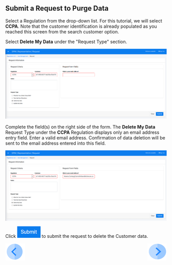 ## Submit a Request to Purge Data 

Select a Regulation from the drop-down list. For this tutorial, we will select **CCPA**. Note that the customer identification is already populated as you reached this screen from the search customer option.

Select **Delete My Data** under the "Request Type" section.

![image](../images/06_02_Purging_New_Request.png)

Complete the field(s) on the right side of the form. The **Delete My Data** Request Type under the **CCPA** Regulation displays only an email address entry field. Enter a valid email address. Confirmation of data deletion will be sent to the email address entered into this field. 

![image](../images/06_03_Purging_New_Request.png)     

Click ![image](../images/06_ICON_Submit.png) to submit the request to delete the Customer data.



[![Previous](../images/Previous.png)]( 03_03_01_Purging_search_customer_to_Purge.md)[<img align="right" width="60" height="54" src="../images/Next.png">](03_04_Purging_Ensure_Marked_Complete.md)